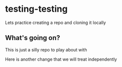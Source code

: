 # testing-testing

Lets practice creating a repo and cloning it locally

## What's going on?

This is just a silly repo to play about with

Here is another change that we will treat independently
